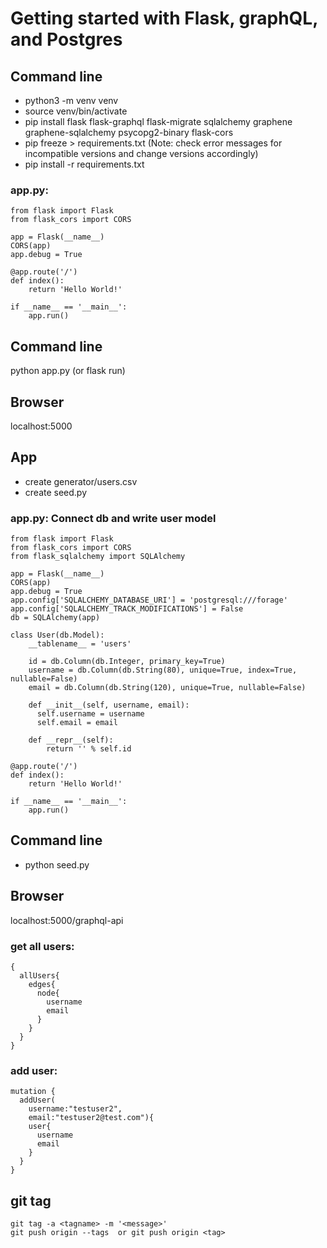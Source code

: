 # Getting started with Flask, graphQL, and Postgres
## Command line
- python3 -m venv venv
- source venv/bin/activate
- pip install flask flask-graphql flask-migrate sqlalchemy graphene graphene-sqlalchemy psycopg2-binary flask-cors
- pip freeze > requirements.txt (Note: check error messages for incompatible versions and change versions accordingly)
- pip install -r requirements.txt

### app.py:
```
from flask import Flask
from flask_cors import CORS

app = Flask(__name__)
CORS(app)
app.debug = True

@app.route('/')
def index():
    return 'Hello World!'

if __name__ == '__main__':
    app.run()
```

## Command line
python app.py (or flask run)

## Browser
localhost:5000

## App
- create generator/users.csv
- create seed.py

### app.py: Connect db and write user model
```
from flask import Flask
from flask_cors import CORS
from flask_sqlalchemy import SQLAlchemy

app = Flask(__name__)
CORS(app)
app.debug = True
app.config['SQLALCHEMY_DATABASE_URI'] = 'postgresql:///forage'
app.config['SQLALCHEMY_TRACK_MODIFICATIONS'] = False
db = SQLAlchemy(app)

class User(db.Model):
    __tablename__ = 'users'

    id = db.Column(db.Integer, primary_key=True)
    username = db.Column(db.String(80), unique=True, index=True, nullable=False)
    email = db.Column(db.String(120), unique=True, nullable=False)

    def __init__(self, username, email):
      self.username = username
      self.email = email

    def __repr__(self):
        return '' % self.id

@app.route('/')
def index():
    return 'Hello World!'

if __name__ == '__main__':
    app.run()
```

## Command line
- python seed.py

## Browser
localhost:5000/graphql-api

### get all users:
```
{
  allUsers{
    edges{
      node{
        username
        email
      }
    }
  }
}
```

### add user:
```
mutation {
  addUser(
    username:"testuser2",
    email:"testuser2@test.com"){
    user{
      username
      email
    }
  }
}
```

## git tag
```
git tag -a <tagname> -m '<message>'
git push origin --tags  or git push origin <tag>
```